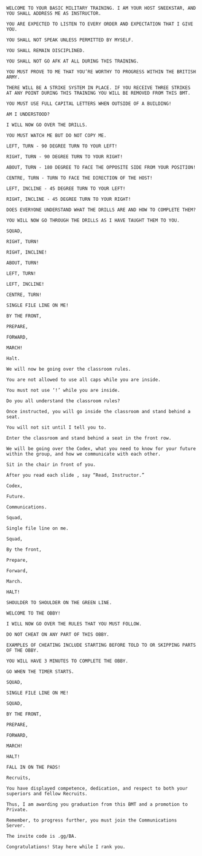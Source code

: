 ```
WELCOME TO YOUR BASIC MILITARY TRAINING. I AM YOUR HOST SNEEKSTAR, AND YOU SHALL ADDRESS ME AS INSTRUCTOR.
```
```
YOU ARE EXPECTED TO LISTEN TO EVERY ORDER AND EXPECTATION THAT I GIVE YOU.
```
```
YOU SHALL NOT SPEAK UNLESS PERMITTED BY MYSELF.
```
```
YOU SHALL REMAIN DISCIPLINED.
```
```
YOU SHALL NOT GO AFK AT ALL DURING THIS TRAINING.
```
```
YOU MUST PROVE TO ME THAT YOU’RE WORTHY TO PROGRESS WITHIN THE BRITISH ARMY.
```
```
THERE WILL BE A STRIKE SYSTEM IN PLACE. IF YOU RECEIVE THREE STRIKES AT ANY POINT DURING THIS TRAINING YOU WILL BE REMOVED FROM THIS BMT.
```
```
YOU MUST USE FULL CAPITAL LETTERS WHEN OUTSIDE OF A BUILDING!
```
```
AM I UNDERSTOOD?
```
```
I WILL NOW GO OVER THE DRILLS.
```
```
YOU MUST WATCH ME BUT DO NOT COPY ME.
```
```
LEFT, TURN - 90 DEGREE TURN TO YOUR LEFT!
```
```
RIGHT, TURN - 90 DEGREE TURN TO YOUR RIGHT!
```
```
ABOUT, TURN - 180 DEGREE TO FACE THE OPPOSITE SIDE FROM YOUR POSITION!
```
```
CENTRE, TURN - TURN TO FACE THE DIRECTION OF THE HOST!
```
```
LEFT, INCLINE - 45 DEGREE TURN TO YOUR LEFT!
```
```
RIGHT, INCLINE - 45 DEGREE TURN TO YOUR RIGHT!
```
```
DOES EVERYONE UNDERSTAND WHAT THE DRILLS ARE AND HOW TO COMPLETE THEM?
```
```
YOU WILL NOW GO THROUGH THE DRILLS AS I HAVE TAUGHT THEM TO YOU.
```
```
SQUAD,
```
```
RIGHT, TURN!
```
```
RIGHT, INCLINE!
```
```
ABOUT, TURN!
```
```
LEFT, TURN!
```
```
LEFT, INCLINE!
```
```
CENTRE, TURN!
```
```
SINGLE FILE LINE ON ME!
```
```
BY THE FRONT,
```
```
PREPARE,
```
```
FORWARD,
```
```
MARCH!
```
```
Halt.
```
```
We will now be going over the classroom rules.
```
```
You are not allowed to use all caps while you are inside.
```
```
You must not use ‘!’ while you are inside.
```
```
Do you all understand the classroom rules?
```
```
Once instructed, you will go inside the classroom and stand behind a seat.
```
```
You will not sit until I tell you to.
```
```
Enter the classroom and stand behind a seat in the front row.
```
```
We will be going over the Codex, what you need to know for your future within the group, and how we communicate with each other.
```
```
Sit in the chair in front of you.
```
```
After you read each slide , say “Read, Instructor.”
```
```
Codex,
```
```
Future.
```
```
Communications.
```
```
Squad,
```
```
Single file line on me.
```
```
Squad, 
```
```
By the front,
```
```
Prepare,
```
```
Forward, 
```
```
March.
```
```
HALT!
```
```
SHOULDER TO SHOULDER ON THE GREEN LINE.
```
```
WELCOME TO THE OBBY!
```
```
I WILL NOW GO OVER THE RULES THAT YOU MUST FOLLOW.
```
```
DO NOT CHEAT ON ANY PART OF THIS OBBY. 
```
```
EXAMPLES OF CHEATING INCLUDE STARTING BEFORE TOLD TO OR SKIPPING PARTS OF THE OBBY.
```
```
YOU WILL HAVE 3 MINUTES TO COMPLETE THE OBBY.
```
```
GO WHEN THE TIMER STARTS.
```
```
SQUAD,
```
```
SINGLE FILE LINE ON ME!
```
```
SQUAD, 
```
```
BY THE FRONT,
```
```
PREPARE,
```
```
FORWARD, 
```
```
MARCH!
```
```
HALT!
```
```
FALL IN ON THE PADS!
```
```
Recruits,
```
```
You have displayed competence, dedication, and respect to both your superiors and fellow Recruits.
```
```
Thus, I am awarding you graduation from this BMT and a promotion to Private.
```
```
Remember, to progress further, you must join the Communications Server.
```
```
The invite code is .gg/BA.
```
```
Congratulations! Stay here while I rank you.
```
